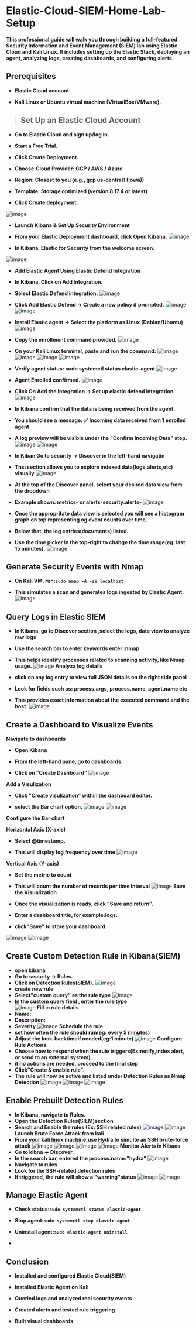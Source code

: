 # Elastic-Cloud-SIEM-Home-Lab-Setup

**This professional guide will walk you through building a full-featured Security Information and Event Management (SIEM) lab using Elastic Cloud and Kali Linux. It includes setting up the Elastic Stack, deploying an agent, analyzing logs, creating dashboards, and configuring alerts.**

## Prerequisites

- **Elastic Cloud account.**

- **Kali Linux or Ubuntu virtual machine (VirtualBox/VMware).**
##

> ## Set Up an Elastic Cloud Account

- **Go to Elastic Cloud and sign up/log in.**

- **Start a Free Trial.**

- **Click Create Deployment.**

- **Choose:Cloud Provider: GCP / AWS / Azure**

- **Region: Closest to you (e.g., gcp us-central1 (Iowa))**

- **Template: Storage optimized (version 8.17.4 or latest)**

- **Click Create deployment.**

![image](https://github.com/user-attachments/assets/bf623fd2-e2e6-4da9-a907-568e9e2cfd63)
- **Launch Kibana & Set Up Security Environment**
- **From your Elastic Deployment dashboard, click Open Kibana.**
![image](https://github.com/user-attachments/assets/d0bed8fc-3b5d-4695-9b4c-58036c53ea0a)


- **In Kibana, Elastic for Security from the welcome screen.**

![image](https://github.com/user-attachments/assets/9644b051-0df8-4218-80d4-b1c12027d719)

- **Add Elastic Agent Using Elastic Defend Integration**

- **In Kibana, Click on Add Integration.**

- **Select Elastic Defend integration.**
![image](https://github.com/user-attachments/assets/2ec29c87-2c9c-42f0-b8e4-36c4c3af607c)

- **Click Add Elastic Defend → Create a new policy if prompted.**
![image](https://github.com/user-attachments/assets/f589fcd6-5441-468d-a06d-a7a651017fb8)
![image](https://github.com/user-attachments/assets/87cdb92b-0356-4bb9-9373-e5614cf9d976)
- **Install Elastic agent → Select the platform as Linux (Debian/Ubuntu)**
![image](https://github.com/user-attachments/assets/add96993-f643-4946-bf66-f9cd87a9d16d)

- **Copy the enrollment command provided.**
![image](https://github.com/user-attachments/assets/e81403f6-a00c-4d4f-a01c-ab8315f76271)

- **On your Kali Linux terminal, paste and run the command:**
![image](https://github.com/user-attachments/assets/6ea554e4-dc1e-4edc-9071-8089e9b91226)
![image](https://github.com/user-attachments/assets/df8797d9-5897-4df7-9873-7d420bc4407c)
![image](https://github.com/user-attachments/assets/5cf69ffd-62fd-4132-b61c-caeb371b789d)
![image](https://github.com/user-attachments/assets/ebd30ed1-9258-4b7e-ab26-5b90457003cb)

- **Verify agent status: sudo systemctl status elastic-agent**
![image](https://github.com/user-attachments/assets/b36189cb-e816-4d6e-9e4d-131593845d1e)
- **Agent Enrolled confirmed.**
![image](https://github.com/user-attachments/assets/b1d21ff1-dff0-4ea7-a005-48f4ffa57c90)
- **Click On Add the Integration  → Set up elastic defend integration**
![image](https://github.com/user-attachments/assets/8579e0ff-771a-407b-b864-7837bb37aa30)

- **In Kibana confirm that the data is being received from the agent.**

- **You should see a message: ✅ Incoming data received from 1 enrolled agent**

- **A log preview will be visible under the "Confirm Incoming Data" step.**
![image](https://github.com/user-attachments/assets/7e6f4dd5-70b3-41ce-b92a-6b5c73100c0b)
![image](https://github.com/user-attachments/assets/41b370e2-d0a6-42ce-96af-26b58dfed867)

- **In Kiban  Go to security → Discover in the left-hand navigatin** 

- **Thsi section allows you to explore indexed data(logs,alerts,etc) visually**
![image](https://github.com/user-attachments/assets/a3dda294-2c15-4be7-80f9-80cdb024a4a6)

- **At the top of the Discover panel, select your desired data view from the dropdown** 

- **Example shown: metrics- or alerts-security.alerts-**
![image](https://github.com/user-attachments/assets/e02e3292-b183-486a-8d39-8b2ee9d0e6b1)

- **Once the appropritate data view is selected you will see a histogram graph on top representing og event counts over time.**

- **Below that, the log entries(documents) listed.**

- **Use the time picker in the top-right to chabge the time range(eg: last 15 minutes).**
![image](https://github.com/user-attachments/assets/6bac1a87-4218-461f-850d-140040942d19)

## Generate Security Events with Nmap

- **On Kali VM, run:```sudo nmap -A -sV localhost```**

- **This simulates a scan and generates logs ingested by Elastic Agent.**
![image](https://github.com/user-attachments/assets/bec8e5d9-54a7-4609-b648-f5483362c74c)
 ## Query Logs in Elastic SIEM
 
-  **In Kibana, go to Discover section ,select the logs, data view to analyze raw logs**

-  **Use the search bar to enter keywords enter :nmap**

-  **This helps identify processes related to scanning activity, like Nmap usage.**
![image](https://github.com/user-attachments/assets/a397e171-6b23-421e-90f1-5a625b02dbe1)
**Analyza log details**

- **click on any log entry to view full JSON details on the right side panel**

- **Look for fields such as: process.args, process.name, agent.name etc**

- **This provides exact information about the executed command and the host.**
![image](https://github.com/user-attachments/assets/a9e065aa-d5a5-406e-a83e-8711c412ec51)
 ## Create a Dashboard to Visualize Events

 **Navigate to dashboards** 
 
- **Open Kibana** 
 
- **From the left-hand pane, go to dashboards.**
 
- **Click on "Create Dashboard"**
![image](https://github.com/user-attachments/assets/0fd3378c-32e4-4510-90e3-424135745c59)

**Add a Visulization**

- **Click "Create visulization" within the dashboard editor.**

- **select the Bar chart option.**
![image](https://github.com/user-attachments/assets/fec55376-3313-4938-adda-f8c9404118d6)
![image](https://github.com/user-attachments/assets/50cbbf74-9031-41af-aad0-afab81f0e4f0)

**Configure the Bar chart**

**Horizontal Axis (X-axis)** 

- **Select @timestamp.**

- **This will display log frequency over time**
![image](https://github.com/user-attachments/assets/d2d10c23-2c1f-433c-8dc6-f66669968625)

**Vertical Axis (Y-axis)**

- **Set the metric to count**

- **This will count the number of records per time interval**
![image](https://github.com/user-attachments/assets/e5484896-ec07-441b-a663-208c4ea306a9)
**Save the Visualization**

- **Once the visualization is ready, click "Save and return".**

- **Enter a dashboard title, for example:logs.**

- **click"Save" to store your dashboard.**

![image](https://github.com/user-attachments/assets/de7d9f55-04f7-4b6d-a19f-929e64eb3bd8)
![image](https://github.com/user-attachments/assets/c7e822ae-925a-4e61-a0d3-cad5a320ae16)
## Create Custom Detection Rule in Kibana(SIEM)

- **open kibana**
- **Go to security -> Rules.**
- **Click on Detection Rules(SIEM).**
![image](https://github.com/user-attachments/assets/6960b98d-c572-4e2e-af5d-afd023b5c1e1)
- **create new rule**
- **Select"custom query" as the rule type**
  ![image](https://github.com/user-attachments/assets/17a1aa6f-4a91-4327-b03a-6eb72578c271)
- **In the custom query field , enter the rule type**  
![image](https://github.com/user-attachments/assets/11e7ea27-9ddd-4c35-9775-fabc6eb653d9)
  **Fill in rule details**
- **Name:**
- **Description:**
- **Severity**
![image](https://github.com/user-attachments/assets/5c395269-44ff-4ce3-976f-2bdafb8e8b97)
  **Schedule the rule**
 - **set how often the rule should run(eg: every 5 minutes)**
 - **Adjust the look-backtimeif needed(eg:1 minute)**
![image](https://github.com/user-attachments/assets/bbb0f38a-8330-4fb5-9557-9846079c778d)
  **Configure Rule Actions**
 - **Choose how to respond when the rule triggers(Ex:notify,index alert, or send to an external system).**
 - **if no actions are needed, proceed to the final step**
 - **Click"Create & enable rule".**
 - **The rule will now be active and listed under Detection Rules as Nmap Detection**
![image](https://github.com/user-attachments/assets/437821a3-67d7-45e4-bd4e-75ae39ba5736)
![image](https://github.com/user-attachments/assets/b412449f-7de2-4ef8-845e-921045f5bc47)
![image](https://github.com/user-attachments/assets/84ecd2f1-b74b-4be4-878c-af1392ce7f79)
## Enable Prebuilt Detection Rules
- **In Kibana, navigate to Rules.**
- **Open the Detection Rules(SIEM)section**
- **Search and Enable the rules (Ex: SSH related rules)**
![image](https://github.com/user-attachments/assets/9afb7943-2149-4944-a261-bc4a478f095d)
![image](https://github.com/user-attachments/assets/ae4901b4-fc7a-487e-9198-b4ef053a190a)
**Launch Brute Force Attack from kali**
- **From your kali linux machine,use Hydra to simulte an SSH brute-force attack**
![image](https://github.com/user-attachments/assets/d629a86d-5cf4-49ef-b9f8-804e79da204f)
![image](https://github.com/user-attachments/assets/40ba1778-627f-4e7c-b84a-1fe3f5a2fe9d)
![image](https://github.com/user-attachments/assets/fce5f424-6ed0-459d-a8db-098299bf0518)
![image](https://github.com/user-attachments/assets/43463e31-389e-4d74-9ceb-179af990f5cc)
**Monitor Alerts in Kibana**
- **Go to kibna -> Discover.**
- **In the search bar, entered the process.name:"hydra"** 
![image](https://github.com/user-attachments/assets/3a826292-d427-496c-b6b3-632066878f95)
- **Navigate to rules**
- **Look for the SSH-related detection rules**
- **If triggered, the rule will show a "warning"status**
![image](https://github.com/user-attachments/assets/fc779042-3cc9-43ac-a827-ee6ab570b93f)
![image](https://github.com/user-attachments/assets/f749102e-60d6-46dd-8f9a-c645f1ceb142)

## Manage Elastic Agent

- **Check status:``sudo systemctl status elastic-agent``**

- **Stop agent:``sudo systemctl stop elastic-agent``**

- **Uninstall agent:``sudo elastic-agent uninstall``**
- 
## Conclusion

- **Installed and configured Elastic Cloud(SIEM)**

- **Installed Elastic Agent on Kali**

- **Queried logs and analyzed real security events**

- **Created alerts and tested rule triggering**

- **Built visual dashboards**



